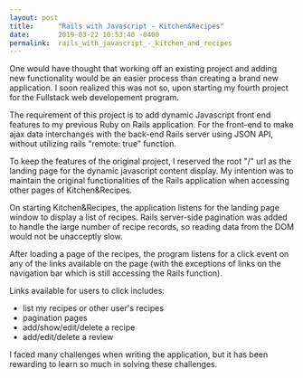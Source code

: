 ```yaml
---
layout: post
title:      "Rails with Javascript - Kitchen&Recipes"
date:       2019-03-22 10:53:40 -0400
permalink:  rails_with_javascript_-_kitchen_and_recipes
---
```



One would have thought that working off an existing project and adding new functionality would be an easier process than creating a brand new application. I soon realized this was not so, upon starting my fourth project for the Fullstack web developement program. 

The requirement of this project is to add dynamic Javascript front end features to my previous Ruby on Rails application. For the front-end to make ajax data interchanges with the back-end Rails server using JSON API, without utilizing rails "remote: true" function.

To keep the features of the original project, I reserved the root "/" url as the landing page for the dynamic javascript content display.  My intention was to maintain the original functionalities of the Rails application when accessing other pages of Kitchen&Recipes.

On starting Kitchen&Recipes, the application listens for the landing page window to display a list of recipes. Rails server-side pagination was added to handle the large number of recipe records, so reading data from the DOM would not be unacceptly slow.

After loading a page of the recipes, the program listens for a click event on any of the links available on the page (with the exceptions of links on the navigation bar which is still accessing the Rails function). 

Links available for users to click includes: 
- list my recipes or other user's recipes
- pagination pages
- add/show/edit/delete a recipe
- add/edit/delete a review

I faced many challenges when writing the application, but it has been rewarding to learn so much in solving these challenges.
